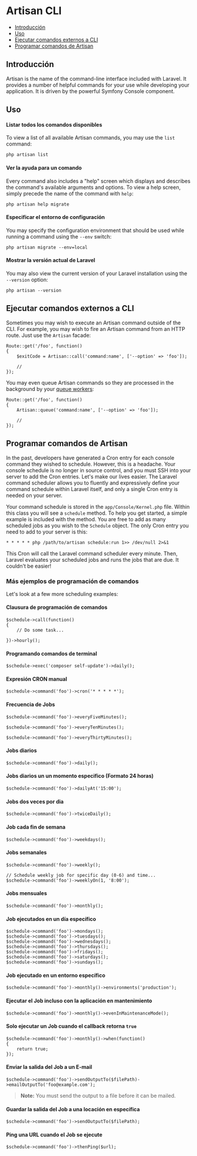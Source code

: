 # Artisan CLI

- [Introducción](#introduction)
- [Uso](#usage)
- [Ejecutar comandos externos a CLI](#calling-commands-outside-of-cli)
- [Programar comandos de Artisan](#scheduling-artisan-commands)

<a name="introduction"></a>
## Introducción

Artisan is the name of the command-line interface included with Laravel. It provides a number of helpful commands for your use while developing your application. It is driven by the powerful Symfony Console component.

<a name="usage"></a>
## Uso

#### Listar todos los comandos disponibles

To view a list of all available Artisan commands, you may use the `list` command:

	php artisan list

#### Ver la ayuda para un comando

Every command also includes a "help" screen which displays and describes the command's available arguments and options. To view a help screen, simply precede the name of the command with `help`:

	php artisan help migrate

#### Especificar el entorno de configuración

You may specify the configuration environment that should be used while running a command using the `--env` switch:

	php artisan migrate --env=local

#### Mostrar la versión actual de Laravel

You may also view the current version of your Laravel installation using the `--version` option:

	php artisan --version

<a name="calling-commands-outside-of-cli"></a>
## Ejecutar comandos externos a CLI

Sometimes you may wish to execute an Artisan command outside of the CLI. For example, you may wish to fire an Artisan command from an HTTP route. Just use the `Artisan` facade:

	Route::get('/foo', function()
	{
		$exitCode = Artisan::call('command:name', ['--option' => 'foo']);

		//
	});

You may even queue Artisan commands so they are processed in the background by your [queue workers](/5.0/queues):

	Route::get('/foo', function()
	{
		Artisan::queue('command:name', ['--option' => 'foo']);

		//
	});

<a name="scheduling-artisan-commands"></a>
## Programar comandos de Artisan

In the past, developers have generated a Cron entry for each console command they wished to schedule. However, this is a headache. Your console schedule is no longer in source control, and you must SSH into your server to add the Cron entries. Let's make our lives easier. The Laravel command scheduler allows you to fluently and expressively define your command schedule within Laravel itself, and only a single Cron entry is needed on your server.

Your command schedule is stored in the `app/Console/Kernel.php` file. Within this class you will see a `schedule` method. To help you get started, a simple example is included with the method. You are free to add as many scheduled jobs as you wish to the `Schedule` object. The only Cron entry you need to add to your server is this:

	* * * * * php /path/to/artisan schedule:run 1>> /dev/null 2>&1

This Cron will call the Laravel command scheduler every minute. Then, Laravel evaluates your scheduled jobs and runs the jobs that are due. It couldn't be easier!

### Más ejemplos de programación de comandos

Let's look at a few more scheduling examples:

#### Clausura de programación de comandos

	$schedule->call(function()
	{
		// Do some task...

	})->hourly();

#### Programando comandos de terminal

	$schedule->exec('composer self-update')->daily();

#### Expresión CRON manual

	$schedule->command('foo')->cron('* * * * *');

#### Frecuencia de Jobs

	$schedule->command('foo')->everyFiveMinutes();

	$schedule->command('foo')->everyTenMinutes();

	$schedule->command('foo')->everyThirtyMinutes();

#### Jobs diarios

	$schedule->command('foo')->daily();

#### Jobs diarios un un momento especifico (Formato 24 horas)

	$schedule->command('foo')->dailyAt('15:00');

#### Jobs dos veces por dia

	$schedule->command('foo')->twiceDaily();

#### Job cada fin de semana

	$schedule->command('foo')->weekdays();

#### Jobs semanales

	$schedule->command('foo')->weekly();

	// Schedule weekly job for specific day (0-6) and time...
	$schedule->command('foo')->weeklyOn(1, '8:00');

#### Jobs mensuales

	$schedule->command('foo')->monthly();

#### Job ejecutados en un día específico

	$schedule->command('foo')->mondays();
	$schedule->command('foo')->tuesdays();
	$schedule->command('foo')->wednesdays();
	$schedule->command('foo')->thursdays();
	$schedule->command('foo')->fridays();
	$schedule->command('foo')->saturdays();
	$schedule->command('foo')->sundays();

#### Job ejecutado en un entorno específico

	$schedule->command('foo')->monthly()->environments('production');

#### Ejecutar el Job incluso con la aplicación en mantenimiento

	$schedule->command('foo')->monthly()->evenInMaintenanceMode();

#### Solo ejecutar un Job cuando el callback retorna `true`

	$schedule->command('foo')->monthly()->when(function()
	{
		return true;
	});

#### Enviar la salida del Job a un E-mail

	$schedule->command('foo')->sendOutputTo($filePath)->emailOutputTo('foo@example.com');

> **Note:** You must send the output to a file before it can be mailed.

#### Guardar la salida del Job a una locación en específica

	$schedule->command('foo')->sendOutputTo($filePath);

#### Ping una URL cuando el Job se ejecute

	$schedule->command('foo')->thenPing($url);
